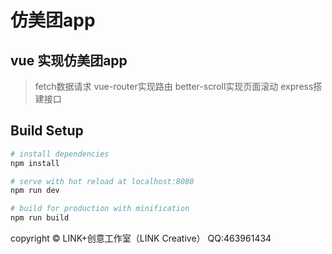 # 仿美团app

## vue 实现仿美团app

> fetch数据请求 vue-router实现路由 better-scroll实现页面滚动 express搭建接口 

## Build Setup

``` bash
# install dependencies
npm install

# serve with hot reload at localhost:8080
npm run dev

# build for production with minification
npm run build

```

copyright ©️ LINK+创意工作室（LINK Creative） QQ:463961434
